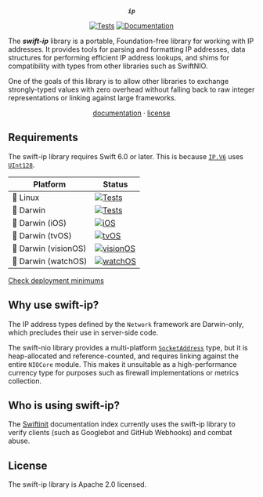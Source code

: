 <div align="center">

***`ip`***

[![Tests](https://github.com/tayloraswift/swift-ip/actions/workflows/Tests.yml/badge.svg)](https://github.com/tayloraswift/swift-ip/actions/workflows/Tests.yml)
[![Documentation](https://github.com/tayloraswift/swift-ip/actions/workflows/Documentation.yml/badge.svg)](https://github.com/tayloraswift/swift-ip/actions/workflows/Documentation.yml)

</div>

The ***swift-ip*** library is a portable, Foundation-free library for working with IP addresses. It provides tools for parsing and formatting IP addresses, data structures for performing efficient IP address lookups, and shims for compatibility with types from other libraries such as SwiftNIO.

One of the goals of this library is to allow other libraries to exchange strongly-typed values with zero overhead without falling back to raw integer representations or linking against large frameworks.

<div align="center">

[documentation](https://swiftinit.org/docs/swift-ip/ip) ·
[license](LICENSE)

</div>


## Requirements

The swift-ip library requires Swift 6.0 or later. This is because [`IP.V6`](https://swiftinit.org/docs/swift-ip/ip/ip/v6) uses [`UInt128`](https://swiftinit.org/docs/swift/swift/uint128).


| Platform | Status |
| -------- | ------ |
| 🐧 Linux | [![Tests](https://github.com/tayloraswift/swift-ip/actions/workflows/Tests.yml/badge.svg)](https://github.com/tayloraswift/swift-ip/actions/workflows/Tests.yml) |
| 🍏 Darwin | [![Tests](https://github.com/tayloraswift/swift-ip/actions/workflows/Tests.yml/badge.svg)](https://github.com/tayloraswift/swift-ip/actions/workflows/Tests.yml) |
| 🍏 Darwin (iOS) | [![iOS](https://github.com/tayloraswift/swift-ip/actions/workflows/iOS.yml/badge.svg)](https://github.com/tayloraswift/swift-ip/actions/workflows/iOS.yml) |
| 🍏 Darwin (tvOS) | [![tvOS](https://github.com/tayloraswift/swift-ip/actions/workflows/tvOS.yml/badge.svg)](https://github.com/tayloraswift/swift-ip/actions/workflows/tvOS.yml) |
| 🍏 Darwin (visionOS) | [![visionOS](https://github.com/tayloraswift/swift-ip/actions/workflows/visionOS.yml/badge.svg)](https://github.com/tayloraswift/swift-ip/actions/workflows/visionOS.yml) |
| 🍏 Darwin (watchOS) | [![watchOS](https://github.com/tayloraswift/swift-ip/actions/workflows/watchOS.yml/badge.svg)](https://github.com/tayloraswift/swift-ip/actions/workflows/watchOS.yml) |


[Check deployment minimums](https://swiftinit.org/docs/swift-ip#ss:platform-requirements)


## Why use swift-ip?

The IP address types defined by the `Network` framework are Darwin-only, which precludes their use in server-side code.

The swift-nio library provides a multi-platform [`SocketAddress`](https://swiftinit.org/docs/swift-nio/niocore/socketaddress) type, but it is heap-allocated and reference-counted, and requires linking against the entire `NIOCore` module. This makes it unsuitable as a high-performance currency type for purposes such as firewall implementations or metrics collection.


## Who is using swift-ip?

The [Swiftinit](https://swiftinit.org) documentation index currently uses the swift-ip library to verify clients (such as Googlebot and GitHub Webhooks) and combat abuse.


## License

The swift-ip library is Apache 2.0 licensed.
